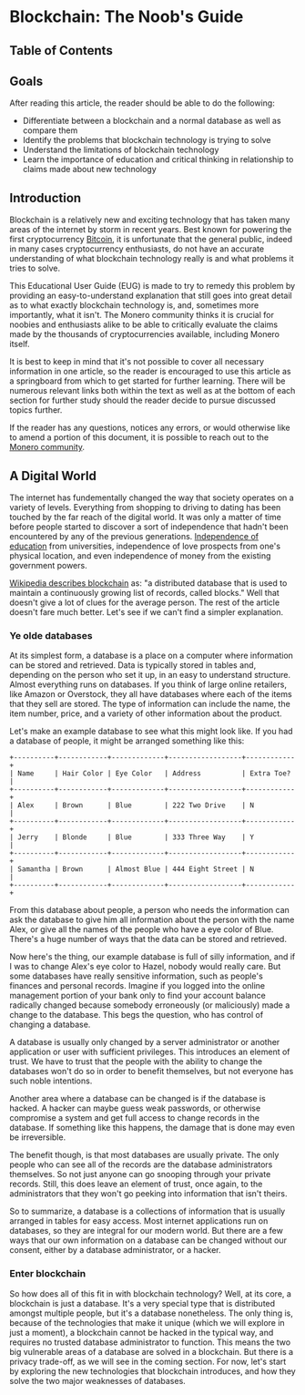# Blockchain: The Noob's Guide

## Table of Contents

## Goals
After reading this article, the reader should be able to do the following:
- Differentiate between a blockchain and a normal database as well as compare them
- Identify the problems that blockchain technology is trying to solve
- Understand the limitations of blockchain technology
- Learn the importance of education and critical thinking in relationship to claims made about new technology

## Introduction
Blockchain is a relatively new and exciting technology that has taken many areas of the internet by storm in recent years. Best known for powering the first cryptocurrency [Bitcoin](https://bitcoin.org), it is unfortunate that the general public, indeed in many cases cryptocurrency enthusiasts, do not have an accurate understanding of what blockchain technology really is and what problems it tries to solve.

This Educational User Guide (EUG) is made to try to remedy this problem by providing an easy-to-understand explanation that still goes into great detail as to what exactly blockchain technology is, and, sometimes more importantly, what it isn't. The Monero community thinks it is crucial for noobies and enthusiasts alike to be able to critically evaluate the claims made by the thousands of cryptocurrencies available, including Monero itself. 

It is best to keep in mind that it's not possible to cover all necessary information in one article, so the reader is encouraged to use this article as a springboard from which to get started for further learning. There will be numerous relevant links both within the text as well as at the bottom of each section for further study should the reader decide to pursue discussed topics further.

If the reader has any questions, notices any errors, or would otherwise like to amend a portion of this document, it is possible to reach out to the [Monero community](https://getmonero.org/community/hangouts/). 

## A Digital World
The internet has fundementally changed the way that society operates on a variety of levels. Everything from shopping to driving to dating has been touched by the far reach of the digital world. It was only a matter of time before people started to discover a sort of independence that hadn't been encountered by any of the previous generations. [Independence of education](https://khanacademy.org) from universities, independence of love prospects from one's physical location, and even independence of money from the existing government powers.

[Wikipedia describes blockchain](https://en.wikipedia.org/wiki/Blockchain) as: "a distributed database that is used to maintain a continuously growing list of records, called blocks." Well that doesn't give a lot of clues for the average person. The rest of the article doesn't fare much better. Let's see if we can't find a simpler explanation.

### Ye olde databases
At its simplest form, a database is a place on a computer where information can be stored and retrieved. Data is typically stored in tables and, depending on the person who set it up, in an easy to understand structure. Almost everything runs on databases. If you think of large online retailers, like Amazon or Overstock, they all have databases where each of the items that they sell are stored. The type of information can include the name, the item number, price, and a variety of other information about the product.

Let's make an example database to see what this might look like. If you had a database of people, it might be arranged something like this:
```
+----------+------------+-------------+------------------+------------+
| Name     | Hair Color | Eye Color   | Address          | Extra Toe? |
+----------+------------+-------------+------------------+------------+
| Alex     | Brown      | Blue        | 222 Two Drive    | N          |
+----------+------------+-------------+------------------+------------+
| Jerry    | Blonde     | Blue        | 333 Three Way    | Y          |
+----------+------------+-------------+------------------+------------+
| Samantha | Brown      | Almost Blue | 444 Eight Street | N          |
+----------+------------+-------------+------------------+------------+
```
From this database about people, a person who needs the information can ask the database to give him all information about the person with the name Alex, or give all the names of the people who have a eye color of Blue. There's a huge number of ways that the data can be stored and retrieved.

Now here's the thing, our example database is full of silly information, and if I was to change Alex's eye color to Hazel, nobody would really care. But some databases have really sensitive information, such as people's finances and personal records. Imagine if you logged into the online management portion of your bank only to find your account balance radically changed because somebody erroneously (or maliciously) made a change to the database. This begs the question, who has control of changing a database.

A database is usually only changed by a server administrator or another application or user with sufficient privileges. This introduces an element of trust. We have to trust that the people with the ability to change the databases won't do so in order to benefit themselves, but not everyone has such noble intentions. 

Another area where a database can be changed is if the database is hacked. A hacker can maybe guess weak passwords, or otherwise compromise a system and get full access to change records in the database. If something like this happens, the damage that is done may even be irreversible. 

The benefit though, is that most databases are usually private. The only people who can see all of the records are the database administrators themselves. So not just anyone can go snooping through your private records. Still, this does leave an element of trust, once again, to the administrators that they won't go peeking into information that isn't theirs.

So to summarize, a database is a collections of information that is usually arranged in tables for easy access. Most internet applications run on databases, so they are integral for our modern world. But there are a few ways that our own information on a database can be changed without our consent, either by a database administrator, or a hacker.

### Enter blockchain
So how does all of this fit in with blockchain technology? Well, at its core, a blockchain is just a database. It's a very special type that is distributed amongst multiple people, but it's a database nonetheless. The only thing is, because of the technologies that make it unique (which we will explore in just a moment), a blockchain cannot be hacked in the typical way, and requires no trusted database administrator to function. This means the two big vulnerable areas of a database are solved in a blockchain. But there is a privacy trade-off, as we will see in the coming section. For now, let's start by exploring the new technologies that blockchain introduces, and how they solve the two major weaknesses of databases.

